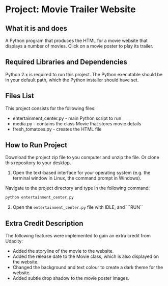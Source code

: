 # Project: Movie Trailer Website

## What it is and does

A Python program that produces the HTML for a movie website that displays
a number of movies. Click on a movie poster to play its trailer.

## Required Libraries and Dependencies

Python 2.x is required to run this project. The Python executable should be in
your default path, which the Python installer should have set.

## Files List

This project consists for the following files:

* entertainment_center.py - main Python script to run
* media.py - contains the class Movie that stores movie details
* fresh_tomatoes.py - creates the HTML file

## How to Run Project

Download the project zip file to you computer and unzip the file. Or clone this
repository to your desktop.

1) Open the text-based interface for your operating system (e.g. the terminal
window in Linux, the command prompt in Windows).

Navigate to the project directory and type in the following command:

```bash
python entertainment_center.py
```

2) Open the ```entertainment_center.py``` file with IDLE, and ```RUN``

## Extra Credit Description

The following features were implemented to gain an extra credit from Udacity:

* Added the storyline of the movie to the website.
* Added the release date to the Movie class, which is also displayed on the website.
* Changed the background and text colour to create a dark theme for the website.
* Added subtle drop shadow to the movie poster images.
